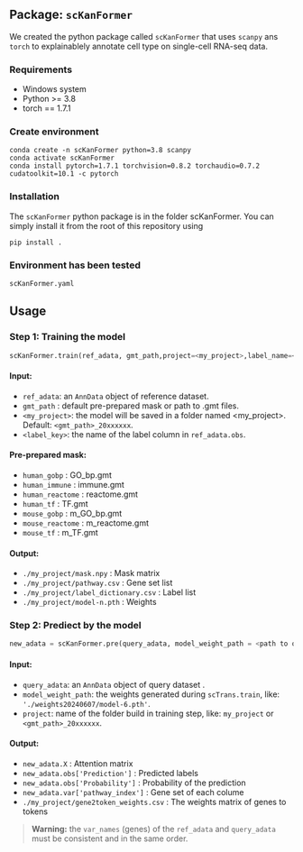 
## Package: `scKanFormer`


We created the python package called `scKanFormer` that uses `scanpy` ans `torch` to explainablely annotate cell type on single-cell RNA-seq data.

### Requirements

+ Windows system
+ Python >= 3.8
+ torch == 1.7.1

### Create environment

```
conda create -n scKanFormer python=3.8 scanpy
conda activate scKanFormer
conda install pytorch=1.7.1 torchvision=0.8.2 torchaudio=0.7.2 cudatoolkit=10.1 -c pytorch
```

### Installation

The `scKanFormer` python package is in the folder scKanFormer. You can simply install it from the root of this repository using

```
pip install .
```


### Environment has been tested

`scKanFormer.yaml`

## Usage

### Step 1: Training the model

```py
scKanFormer.train(ref_adata, gmt_path,project=<my_project>,label_name=<label_key>)
```

#### Input:

+ `ref_adata`: an `AnnData` object of reference dataset.
+ `gmt_path` : default pre-prepared mask or path to .gmt files.
+ `<my_project>`: the model will be saved in a folder named <my_project>. Default: `<gmt_path>_20xxxxxx`.
+ `<label_key>`: the name of the label column in `ref_adata.obs`.

#### Pre-prepared mask:

+ `human_gobp` : GO_bp.gmt
+ `human_immune` : immune.gmt
+ `human_reactome` : reactome.gmt
+ `human_tf` : TF.gmt
+ `mouse_gobp` : m_GO_bp.gmt
+ `mouse_reactome` : m_reactome.gmt
+ `mouse_tf` : m_TF.gmt

#### Output:

+ `./my_project/mask.npy` : Mask matrix
+ `./my_project/pathway.csv` : Gene set list
+ `./my_project/label_dictionary.csv` : Label list
+ `./my_project/model-n.pth` : Weights

### Step 2: Prediect by the model

```py
new_adata = scKanFormer.pre(query_adata, model_weight_path = <path to optional weight>,project=<my_project>)
```

#### Input:

+ `query_adata`: an `AnnData` object of query dataset .
+ `model_weight_path`: the weights generated during `scTrans.train`, like: `'./weights20240607/model-6.pth'`.
+ `project`: name of the folder build in training step, like: `my_project` or `<gmt_path>_20xxxxxx`.

#### Output:

+ `new_adata.X` : Attention matrix
+ `new_adata.obs['Prediction']` : Predicted labels
+ `new_adata.obs['Probability']` : Probability of the prediction
+ `new_adata.var['pathway_index']` : Gene set of each colume
+ `./my_project/gene2token_weights.csv` : The weights matrix of genes to tokens

> **Warning:** the `var_names` (genes) of the `ref_adata` and `query_adata` must be consistent and in the same order.
